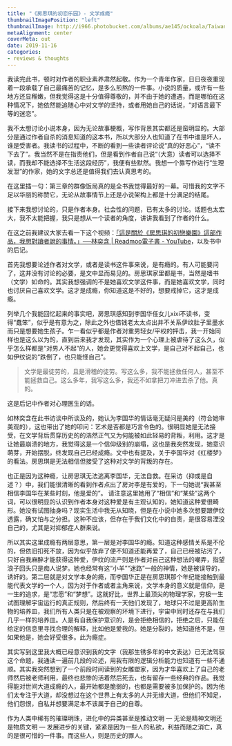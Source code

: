 ```yaml
---
title: "《房思琪的初恋乐园》- 文学成瘾"
thumbnailImagePosition: "left"
thumbnailImage: http://i966.photobucket.com/albums/ae145/ockoala/Taiwan%20News/zda4.jpg
metaAlignment: center
coverMeta: out
date: 2019-11-16
categories:
- reviews & thoughts
---
```


我读完此书，顿时对作者的职业素养肃然起敬。作为一个青年作家，日日夜夜重现着一段承载了自己最痛苦的记忆，是多么煎熬的一件事。小说的质量，或许有一些地方还显稚嫩，但我觉得这是十分值得尊敬的，并不由于她的遭遇，而是哪怕在这种情况下，她依然能追随心中对文学的坚持，或者用她自己的话说，“对语言最下等的迷恋”。
<!--more-->

我不太想讨论小说本身，因为无论故事梗概，写作背景其实都还是蛮明显的。大部分是通过作者自杀的消息知道的这本书，所以大部分人也知道了在书中谁是坏人，谁是受害者。我读书的过程中，不断的看到一些读者评论说“真的好恶心”，“读不下去了”。我当然不是在指责他们，但是看到作者自己说“（大意）读者可以选择不读，而我却不能选择不生活这段经历”，我便有些默然。我想一个靠写作进行“生理发泄”的作家，她的文字总还是值得我们去认真思考的。

在这里插一句：第三章的群像饭局真的是全书我觉得最好的一幕。可惜我的文字不足以华丽的称赞它，无论从故事情节上还是小说架构上都是十分满足的结尾。

接下来我想讨论的，只是作者本身。社会性的问题，已有太多的讨论。话题也太宏大，我不太能把握，我只是想从一个读者的角度，讲讲我看到了作者的什么。

在这之前我建议大家去看一下这个视频：[「這是關於《房思琪的初戀樂園》這部作品，我想對讀者說的事情。」──林奕含 | Readmoo電子書 - YouTube](https://www.youtube.com/watch?v=2p3qyon03Vs)，以及书中的后记。

首先我想要论述作者对文学，或者是读书这件事来说，是有瘾的。有人可能要问了，这并没有讨论的必要，是文中显而易见的。房思琪家里都是书，当然是嗜书（文学）如命的。其实我想强调的不是她喜欢文学这件事，而是她喜欢文学，同时也讨厌自己喜欢文学。这才是成瘾，你知道这是不好的，想要戒掉它，这才是成瘾。

列举几个我能回忆起来的事实吧，房思琪感知到李国华任女儿xixi不读书，变得“蠢笨”，似乎是有意为之，除此之外也借钱老太太点出并不关系伊纹肚子里墨水而只是想要她生孩子。乍一看似乎都是作者对重男轻女/平权的抨击，我一开始同样也是这么以为的，直到后来我才发现，其实作为一个心理上被虐待了这么久，似乎怎么样都是“对男人不起”的人，她会更觉得喜欢上文学，是自己对不起自己，也如伊纹说的“跌倒了，也只能怪自己”。

> 文学是最徒劳的，且是滑稽的徒劳。写这么多，我不能拯救任何人，甚至不能拯救自己。这么多年，我写这么多，我还不如拿把刀冲进去杀了他。真的。

这是后记中作者对心理医生的话。

如林奕含在此书访谈中所谈及的，她认为李国华的情话毫无疑问是美的（符合她审美观的），这也带出了她的叩问：艺术是否都是巧言令色的。很明显她是无法接受，在文学背后贯穿历史的的浩然正气又为何能被如此轻易的背叛，利用。这才是让她最崩溃的地方，我觉得这是一个信仰级别的崩塌，这也是我突然发现，她意识萌芽，开始摆脱，终发现自己已经成瘾。文中也有提及，关于李国华对《红楼梦》的看法。房思琪是无法相信但接受了这种对文学的背叛的存在。

也正是因为这种瘾，让房思琪无法逃离李国华，无法自救。在采访（抑或是自述？）中，我们能很清晰的看到作者点出了房对李是有爱的，下一句她说“我甚至相信李国华在某些时刻，他是爱的”。 请注意这里她用了“相信”和“某些”这两个词，可以很明显的认识到作者本身对这种爱是有主观认知的，她知道这种爱很畸形。她没有试图抽身吗？现实生活中我无从知晓，但是在小说中她多次想要跟伊纹透露，确又怕与之分担。这种不应该，但存在于我们文化中的自责，是很容易湮没自己的，尤其是对抑郁症人群来说。


所以其实这里成瘾有两层意思，第一层是对李国华的瘾。知道这种感情关系是不伦的，但依旧扣死不放，因为似乎放弃了便不知道还能再爱了，自己已经被玷污了，只好自我麻醉才能获得这种爱，伊纹的流产则是作者对自己这种想法的嘲弄，指望浪子回头只是痴人说梦。她也经常有这“小羊”“迷路”一般的神情，她是被误导的，诱奸的。第二层就是对文学本身的瘾，而李国华正是在房思琪那个年纪能接触到最能代表文学的一个人，因为对于作者或者主角来说，文学本身的意义就是信仰，是一生的追求，是“志愿”和“梦想”。这就好比，世界上最顶尖的物理学家，穷极一生试图理解宇宙运行的真正规则，然后终有一天他们发现了，地球只不过是更高阶生物的培养皿，我们所有人类只是在被观察的环境下进行，宇宙中同时还存在与我们几乎一样的培养皿。人是有自我保护意识的，是会拒绝相信的，拒绝之后，只能在给定的信息里寻找合理的解释，比如他是爱我的。她是分裂的，她知道他不是，但如果他是，她会好受很多。此为瘾症。

其实写到这里我大概已经意识到我的文字（我那生锈多年的中文表达）已无法驾驭这个命题，我通读一遍前几段的论述，用我有限的逻辑分析能力也知道有一些不通顺。其实我突然想到了一个前段时间读到的女雕塑家，因为才华喜欢上了自己的老师然后被老师利用，最终也悲惨的活着然后死去，也有留存一些经典的作品。我觉得能对世间大道成瘾的人，最开始都是脆弱的，也都是需要被多加保护的。因为他们太专注于大道，却没想过在这个世界上有太多的人并无缘大道，但他们不知足，他们怨恨，自私并想要满足本不该属于自己的自尊。

作为人类中稀有的璀璨明珠，进化中的异类甚至是推动文明 — 无论是精神文明还是物质文明 — 发展进步的关键，紧紧是因为一些人的私欲，利益而随之消亡，真的是很可惜的一件事。而这些人，则是历史的罪人。

